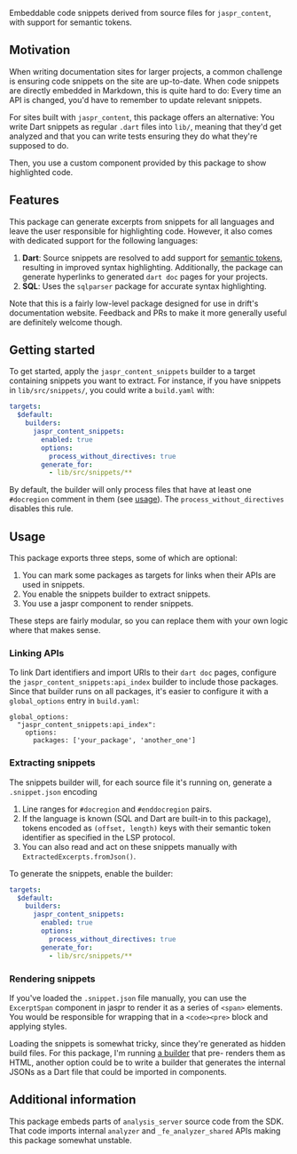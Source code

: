 Embeddable code snippets derived from source files for `jaspr_content`, with
support for semantic tokens.

## Motivation

When writing documentation sites for larger projects, a common challenge is
ensuring code snippets on the site are up-to-date. When code snippets are
directly embedded in Markdown, this is quite hard to do: Every time an API is
changed, you'd have to remember to update relevant snippets.

For sites built with `jaspr_content`, this package offers an alternative: You
write Dart snippets as regular `.dart` files into `lib/`, meaning that they'd
get analyzed and that you can write tests ensuring they do what they're
supposed to do.

Then, you use a custom component provided by this package to show highlighted
code.

## Features

This package can generate excerpts from snippets for all languages and leave
the user responsible for highlighting code. However, it also comes with
dedicated support for the following languages:

1. __Dart__: Source snippets are resolved to add support for [semantic tokens](https://github.com/dart-lang/sdk/blob/484c0b85b36c4aa957165d8d7137589df199a683/pkg/analysis_server/doc/implementation/semantic_highlighting.md#L4),
  resulting in improved syntax highlighting.
  Additionally, the package can generate hyperlinks to generated `dart doc`
  pages for your projects.
2. __SQL__: Uses the `sqlparser` package for accurate syntax highlighting.

Note that this is a fairly low-level package designed for use in drift's
documentation website. Feedback and PRs to make it more generally useful are
definitely welcome though.

## Getting started

To get started, apply the `jaspr_content_snippets` builder to a target
containing snippets you want to extract.
For instance, if you have snippets in `lib/src/snippets/`, you could write a
`build.yaml` with:

```yaml
targets:
  $default:
    builders:
      jaspr_content_snippets:
        enabled: true
        options:
          process_without_directives: true
        generate_for:
          - lib/src/snippets/**
```

By default, the builder will only process files that have at least one
`#docregion` comment in them (see [usage](#usage)).
The `process_without_directives` disables this rule.

## Usage

This package exports three steps, some of which are optional:

1. You can mark some packages as targets for links when their APIs are used in
   snippets.
2. You enable the snippets builder to extract snippets.
3. You use a jaspr component to render snippets.

These steps are fairly modular, so you can replace them with your own logic
where that makes sense.

### Linking APIs

To link Dart identifiers and import URIs to their `dart doc` pages, configure
the `jaspr_content_snippets:api_index` builder to include those packages. Since
that builder runs on all packages, it's easier to configure it with a
`global_options` entry in `build.yaml`:

```
global_options:
  "jaspr_content_snippets:api_index":
    options:
      packages: ['your_package', 'another_one']
```

### Extracting snippets

The snippets builder will, for each source file it's running on, generate a
`.snippet.json` encoding

1. Line ranges for `#docregion` and `#enddocregion` pairs.
2. If the language is known (SQL and Dart are built-in to this package), tokens
   encoded as `(offset, length)` keys with their semantic token identifier as
   specified in the LSP protocol.
3. You can also read and act on these snippets manually with
   `ExtractedExcerpts.fromJson()`.

To generate the snippets, enable the builder:

```yaml
targets:
  $default:
    builders:
      jaspr_content_snippets:
        enabled: true
        options:
          process_without_directives: true
        generate_for:
          - lib/src/snippets/**
```

### Rendering snippets

If you've loaded the `.snippet.json` file manually, you can use the
`ExcerptSpan` component in jaspr to render it as a series of `<span>` elements.
You would be responsible for wrapping that in a `<code><pre>` block and
applying styles.

Loading the snippets is somewhat tricky, since they're generated as hidden
build files.
For this package, I'm running [a builder](./tool/golden_builder.dart) that pre-
renders them as HTML, another option could be to write a builder that
generates the internal JSONs as a Dart file that could be imported in
components.

## Additional information

This package embeds parts of `analysis_server` source code from the SDK.
That code imports internal `analyzer` and `_fe_analyzer_shared` APIs making this package somewhat
unstable.
